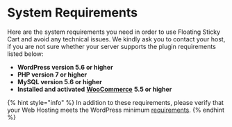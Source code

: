 # System Requirements

Here are the system requirements you need in order to use Floating Sticky Cart and avoid any technical issues. We kindly ask you to contact your host, if you are not sure whether your server supports the plugin requirements listed below:

* **WordPress version 5.6 or higher**
* **PHP version 7 or higher**
* **MySQL version 5.6 or higher**
* **Installed and activated** [**WooCommerce**](https://wordpress.org/plugins/woocommerce/) **5.5 or higher**

{% hint style="info" %}
In addition to these requirements, please verify that your Web Hosting meets the WordPress minimum [requirements](https://wordpress.org/about/requirements/).
{% endhint %}
